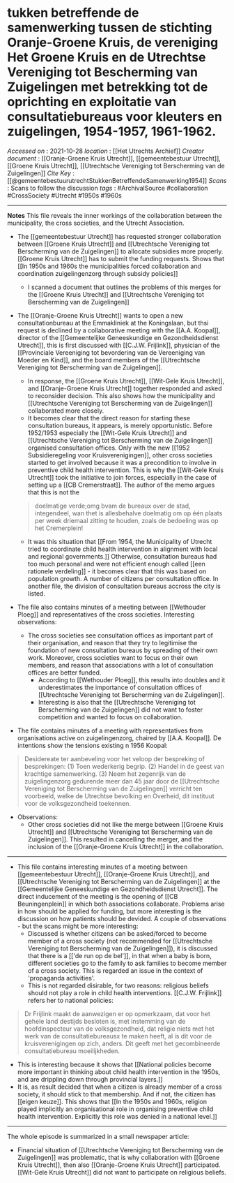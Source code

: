 # tukken betreffende de samenwerking tussen de stichting Oranje-Groene Kruis, de vereniging Het Groene Kruis en de Utrechtse Vereniging tot Bescherming van Zuigelingen met betrekking tot de oprichting en exploitatie van consultatiebureaus voor kleuters en zuigelingen, 1954-1957, 1961-1962.

*Accessed on*  : 2021-10-28
*location* : [[Het Utrechts Archief]]
*Creator document*  : [[Oranje-Groene Kruis Utrecht]], [[gemeentebestuur Utrecht]], [[Groene Kruis Utrecht]], [[Utrechtsche Vereniging tot Berscherming van de Zuigelingen]]
*Cite Key*  : [[@gemeentebestuurutrechtStukkenBetreffendeSamenwerking1954]]
*Scans* : Scans to follow the discussion
*tags* : #ArchivalSource #collaboration #CrossSociety #Utrecht #1950s #1960s 

---

**Notes**
This file reveals the inner workings of the collaboration between the municipality, the cross societies, and the Utrecht Association.
- The [[gemeentebestuur Utrecht]] has requested stronger collaboration between [[Groene Kruis Utrecht]] and [[Utrechtsche Vereniging tot Berscherming van de Zuigelingen]] to allocate subsidies more properly. [[Groene Kruis Utrecht]] has to submit the funding requests. Shows that [[In 1950s and 1960s the municipalities forced collaboration and coordination zuigelingenzorg through subsidy policies]]
	- I scanned a document that outlines the problems of this merges for the [[Groene Kruis Utrecht]] and [[Utrechtsche Vereniging tot Berscherming van de Zuigelingen]]

- The [[Oranje-Groene Kruis Utrecht]] wants to open a new consultationbureau at the Emmakliniek at the Koningslaan, but thsi request is declined by a collaborative meeting with the [[A.A. Koopal]], director of the [[Gemeentelijke Geneeskundige en Gezondheidsdienst Utrecht]], this is first discussed with [[C.J.W. Frijlink]], physician of the [[Provinciale Vereeniging tot bevordering van de Vereeniging van Moeder en Kind]], and the board members of the [[Utrechtsche Vereniging tot Berscherming van de Zuigelingen]]. 
	- In response, the [[Groene Kruis Utrecht]], [[Wit-Gele Kruis Utrecht]], and [[Oranje-Groene Kruis Utrecht]] together responded and asked to reconsider decision. This also shows how the municipality and [[Utrechtsche Vereniging tot Berscherming van de Zuigelingen]] collaborated more closely.
	- It becomes clear that the direct reason for starting these consultation bureaus, it appears, is merely opportunistic. Before 1952/1953 especially the [[Wit-Gele Kruis Utrecht]] and [[Utrechtsche Vereniging tot Berscherming van de Zuigelingen]] organised consultation offices. Only with the new [[1952 Subsidieregeling voor Kruisverenigingen]], other cross societies started to get involved because it was a precondition to involve in preventive child health intervention. This is why the [[Wit-Gele Kruis Utrecht]] took the initiative to join forces, especially in the case of setting up a [[CB Cremerstraat]]. The author of the memo argues that this is not the 
	> doelmatige verde;omg bvam de bureaux over de stad, integendeel, wan thet is allesbehalve doelmatig om op één plaats per week driemaal zitting te houden, zoals de bedoeling was op het Cremerplein!
	- It was this situation that [[From 1954, the Municipality of Utrecht tried to coordinate child health intervention in alignment with local and regional governments.]] Otherwise, consultation bureaus had too much personal and were not efficient enough called [[een rationele verdeling]] - it becomes clear that this was based on population growth. A number of citizens per consultation office. In another file, the division of consultation bureaus accross the city is listed.

- The file also contains minutes of a meeting between [[Wethouder Ploeg]] and representatives of the cross societies. Interesting observations:
	- The cross societies see consultation offices as important part of their organisation, and reason that they try to legitimise the foundation of new consultation bureaus by spreading of their own work. Moreover, cross societies want to focus on their own members, and reason that associations with a lot of consultation offices are better funded.
		- According to [[Wethouder Ploeg]], this results into doubles and it underestimates the importance of consultation offices of [[Utrechtsche Vereniging tot Berscherming van de Zuigelingen]].
		- Interesting is also that the [[Utrechtsche Vereniging tot Berscherming van de Zuigelingen]] did not want to foster competition and wanted to focus on collaboration.

- The file contains minutes of a meeting with representatives from organisations active on zuigelingenzorg, chaired by [[A.A. Koopal]]. De intentions show the tensions existing n 1956
Koopal:
> Desidereate ter aanbeveling voor het veloop der bespreking of besprekingen: (1) Toen wederkerig begrip. (2) Handel in de geest van krachtige samenwerking. (3) Neem het zegenrijk van de zuigelingenzorg gedurende meer dan 45 jaar door de [[Utrechtsche Vereniging tot Berscherming van de Zuigelingen]] verricht ten voorbeeld, welke de Utrechtse bevolking en Overheid, dit instituut voor de volksgezondheid toekennen.
- Observations:
	- Other cross societies did not like the merge between [[Groene Kruis Utrecht]] and [[Utrechtsche Vereniging tot Berscherming van de Zuigelingen]]. This resulted in cancelling the merger, and the inclusion of the [[Oranje-Groene Kruis Utrecht]] in the collaboration.



---

- This file contains interesting minutes of a meeting between [[gemeentebestuur Utrecht]], [[Oranje-Groene Kruis Utrecht]], and [[Utrechtsche Vereniging tot Berscherming van de Zuigelingen]] at the [[Gemeentelijke Geneeskundige en Gezondheidsdienst Utrecht]]. The direct inducement of the meeting is the opening of [[CB Beuningenplein]] in which both associations collaborate. Problems arise in how should be applied for funding, but more interesting is the discussion on how patients should be devided. A couple of observations - but the scans might be more interesting:
	- Discussed is whether citizens can be asked/forced to become member of a cross society (not recommended for [[Utrechtsche Vereniging tot Berscherming van de Zuigelingen]]), it is discussed that there is a [['de run op de bel']], in that when a baby is born, different societies go to the family to ask families to become member of a cross society.  This is regarded an issue in the context of 'propaganda activities'.
	- This is not regarded disirable, for two reasons: religious beliefs should not play a role in child health interventions. [[C.J.W. Frijlink]] refers her to national policies:
	
> Dr Frijlink maakt de aanwezigen er op opmerkzaam, dat voor het gehele land destijds besloten is, met instemming van de hoofdinspecteur van de volksgezondheid, dat religie niets met het werk van de consultatiebureausx te maken heeft, al is dit voor de kruisverenigingen op zich, anders. Dit geeft met het gecombineerde consultatiebureau moeilijkheden.

- This is interesting because it shows that [[National policies become more important in thinking about child health intervention in the 1950s, and are drippling down through provincial layers.]]
- It is, as result decided that when a citizen is already member of a cross society, it should stick to that membership. And if not, the citizen has [[eigen keuze]]. This shows that [[In the 1950s and 1960s, religion played implicitly an organisational role in organising preventive child health intervention. Explicitly this role was denied in a national level.]]

---

The whole episode is summarized in a small newspaper article:
- Financial situation of [[Utrechtsche Vereniging tot Berscherming van de Zuigelingen]] was problematic, that is why collaboration with [[Groene Kruis Utrecht]], then also [[Oranje-Groene Kruis Utrecht]] participated. [[Wit-Gele Kruis Utrecht]] did not want to participate on religious beliefs.